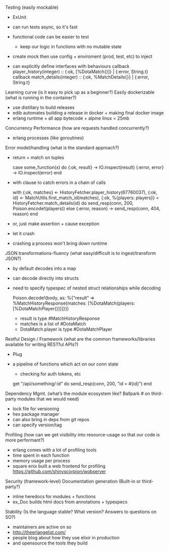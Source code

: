 Testing (easily mockable)
- ExUnit
- can run tests async, so it's fast

- functional code can be easier to test
  - keep our logic in functions with no mutable state

- create mock then use config + enviroment (prod, test, etc) to inject

- can explicitly define interfaces with behaviours
	callback player_history(integer) :: {:ok, [%DotaMatch{}]} | {:error, String.t}
  callback match_details(integer) :: {:ok, %MatchDetails{}} | {:error, String.t}

Learning curve (is it easy to pick up as a beginner?)
Easily dockerizable (what is running in the container?)
- use distillary to build releases
- edib automates building a release in docker + making final docker image
- erlang runtime + all app bytecode + alpine linux = 25mb

Concurrency Performance (how are requests handled concurrently?)
- erlang processes (like goroutines)

Error model/handling (what is the standard approach?)
- return + match on tuples

    case some_function(x) do
      {:ok, result} -> IO.inspect(result)
      {:error, error} -> IO.inspect(error)
    end

- with clause to catch errors in a chain of calls

    with {:ok, matches} <- HistoryFetcher.player_history(67760037),
      {:ok, id} <- MatchUtils.first_match_id(matches),
        {:ok, %{players: players}} = HistoryFetcher.match_details(id) do
        send_resp(conn, 200, Poison.encode!(players))
      else
        {:error, reason} -> send_resp(conn, 404, reason)
      end

- or, just make assertion + cause exception
- let it crash
- crashing a process won't bring down runtime

JSON transformations-fluency (what easy/difficult is to ingest/transform JSON?)
- by default decodes into a map
- can decode directly into structs
- need to specify typespec of nested struct relationships while decoding

    Poison.decode!(body, as: %{"result" => %MatchHistoryResponse{matches: [%DotaMatch{players: [%DotaMatchPlayer{}]}]}})

	- result is type #MatchHistoryResponse 
  - matches is a list of #DotaMatch
  - DotaMatch.player is type #DotaMatchPlayer

Restful Design / Framework (what are the common frameworks/libraries available for writing RESTful APIs?)
- Plug
- a pipeline of functions which act on our conn state
	- checking for auth tokens, etc

    get "/api/something/:id" do
      send_resp(conn, 200, "id = #{id}")
    end

Dependency Mgmt. (what’s the module ecosystem like? Ballpark # on third-party modules that we would need)
- lock file for versioning
- hex package manager
- can also bring in deps from git repos
- can specify version/tag

Profiling (how can we get visibility into resource-usage so that our code is more performant?)
- erlang comes with a lot of profiling tools
- time spent in each function
- memory usage per process
- square enix built a web frontend for profiling
	https://github.com/shinyscorpion/wobserver

Security (framework-level)
Documentation generation (Built-in or third-party?)
- inline heredocs for modules + functions
- ex_Doc builds html docs from annotations + typespecs

Stability (Is the language stable? What version? Answers to questions on SO?)
- maintainers are active on so
- http://theerlangelist.com/
- people blog about how they use elixir in production
- and opensource the tools they build
